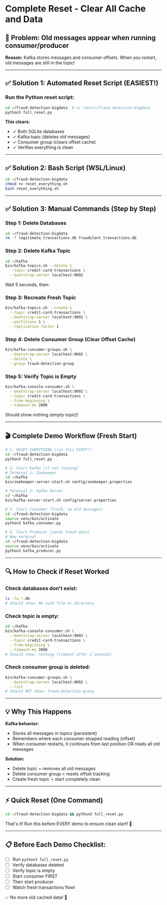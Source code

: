 # Complete Reset - Clear All Cache and Data

## 🚨 Problem: Old messages appear when running consumer/producer

**Reason:** Kafka stores messages and consumer offsets. When you restart, old messages are still in the topic!

---

## ✅ Solution 1: Automated Reset Script (EASIEST!)

### Run the Python reset script:
```bash
cd ~/fraud-detection-bigdata  # or /mnt/c/fraud-detection-bigdata
python3 full_reset.py
```

**This clears:**
- ✓ Both SQLite databases
- ✓ Kafka topic (deletes old messages)
- ✓ Consumer group (clears offset cache)
- ✓ Verifies everything is clean

---

## ✅ Solution 2: Bash Script (WSL/Linux)

```bash
cd ~/fraud-detection-bigdata
chmod +x reset_everything.sh
bash reset_everything.sh
```

---

## ✅ Solution 3: Manual Commands (Step by Step)

### Step 1: Delete Databases
```bash
cd ~/fraud-detection-bigdata
rm -f legitimate_transactions.db fraudulent_transactions.db
```

### Step 2: Delete Kafka Topic
```bash
cd ~/kafka
bin/kafka-topics.sh --delete \
  --topic credit-card-transactions \
  --bootstrap-server localhost:9092
```

Wait 5 seconds, then:

### Step 3: Recreate Fresh Topic
```bash
bin/kafka-topics.sh --create \
  --topic credit-card-transactions \
  --bootstrap-server localhost:9092 \
  --partitions 1 \
  --replication-factor 1
```

### Step 4: Delete Consumer Group (Clear Offset Cache)
```bash
bin/kafka-consumer-groups.sh \
  --bootstrap-server localhost:9092 \
  --delete \
  --group fraud-detection-group
```

### Step 5: Verify Topic is Empty
```bash
bin/kafka-console-consumer.sh \
  --bootstrap-server localhost:9092 \
  --topic credit-card-transactions \
  --from-beginning \
  --timeout-ms 2000
```
Should show nothing (empty topic)!

---

## 🎬 Complete Demo Workflow (Fresh Start)

```bash
# 1. RESET EVERYTHING (run this FIRST!)
cd ~/fraud-detection-bigdata
python3 full_reset.py

# 2. Start Kafka (if not running)
# Terminal 1: Zookeeper
cd ~/kafka
bin/zookeeper-server-start.sh config/zookeeper.properties

# Terminal 2: Kafka Server
cd ~/kafka
bin/kafka-server-start.sh config/server.properties

# 3. Start Consumer (fresh, no old messages)
cd ~/fraud-detection-bigdata
source venv/bin/activate
python3 kafka_consumer.py

# 4. Start Producer (sends fresh data)
# New terminal
cd ~/fraud-detection-bigdata
source venv/bin/activate
python3 kafka_producer.py
```

---

## 🔍 How to Check if Reset Worked

### Check databases don't exist:
```bash
ls -la *.db
# Should show: No such file or directory
```

### Check topic is empty:
```bash
cd ~/kafka
bin/kafka-console-consumer.sh \
  --bootstrap-server localhost:9092 \
  --topic credit-card-transactions \
  --from-beginning \
  --timeout-ms 2000
# Should show: nothing (timeout after 2 seconds)
```

### Check consumer group is deleted:
```bash
bin/kafka-consumer-groups.sh \
  --bootstrap-server localhost:9092 \
  --list
# Should NOT show: fraud-detection-group
```

---

## 💡 Why This Happens

**Kafka behavior:**
- Stores all messages in topics (persistent)
- Remembers where each consumer stopped reading (offset)
- When consumer restarts, it continues from last position OR reads all old messages

**Solution:**
- Delete topic = removes all old messages
- Delete consumer group = resets offset tracking
- Create fresh topic = start completely clean

---

## ⚡ Quick Reset (One Command)

```bash
cd ~/fraud-detection-bigdata && python3 full_reset.py
```

That's it! Run this before EVERY demo to ensure clean start! 🎯

---

## 📋 Before Each Demo Checklist:

- [ ] Run `python3 full_reset.py`
- [ ] Verify databases deleted
- [ ] Verify topic is empty
- [ ] Start consumer FIRST
- [ ] Then start producer
- [ ] Watch fresh transactions flow!

✅ No more old cached data! 🚀
